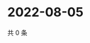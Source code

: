 # 2022-08-05

共 0 条

<!-- BEGIN WEIBO -->
<!-- 最后更新时间 Fri Aug 05 2022 21:40:37 GMT+0800 (China Standard Time) -->

<!-- END WEIBO -->

